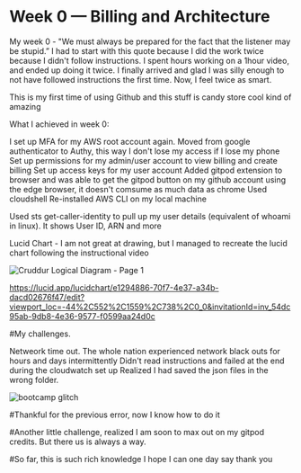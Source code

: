 # Week 0 — Billing and Architecture

My week 0 - "We must always be prepared for the fact that the listener may be stupid.” I had to start with this quote because I did the work twice because I didn't follow instructions. I spent hours working on a 1hour video, and ended up doing it twice. I finally arrived and glad I was silly enough to not have followed instructions the first time. Now, I feel twice as smart.

This is my first time of using Github and this stuff is candy store cool kind of amazing

What I achieved in week 0:

I set up MFA for my AWS root account again. Moved from google authenticator to Authy, this way I don't lose my access if I lose my phone
Set up permissions for my admin/user account to view billing and create billing
Set up access keys for my user account
Added gitpod extension to browser and was able to get the gitpod button on my github account using the edge browser, it doesn't comsume as much data as chrome
Used cloudshell 
Re-installed AWS CLI on my local machine

Used sts get-caller-identity to pull up my user details (equivalent of whoami in linux). It shows User ID, ARN and more

Lucid Chart - I am not great at drawing, but I managed to recreate the lucid chart following the instructional video

![Cruddur Logical Diagram - Page 1](https://user-images.githubusercontent.com/124564201/220835428-cc7007e3-fb02-47ea-bcef-7bffed3a0f9a.jpeg)

https://lucid.app/lucidchart/e1294886-70f7-4e37-a34b-dacd02676f47/edit?viewport_loc=-44%2C552%2C1559%2C738%2C0_0&invitationId=inv_54dc95ab-9db8-4e36-9577-f0599aa24d0c


#My challenges.

Netweork time out. The whole nation experienced network black outs for hours and days intermittently
Didn't read instructions and failed at the end during the cloudwatch set up
Realized I had saved the json files in the wrong folder.

![bootcamp glitch](https://user-images.githubusercontent.com/124564201/220833202-4a2c6ae4-31ed-4ea7-be2d-9eda691cda01.PNG)

#Thankful for the previous error, now I know how to do it

#Another little challenge, realized I am soon to max out on my gitpod credits. But there us is always a way.

#So far, this is such rich knowledge I hope I can one day say thank you


